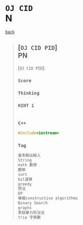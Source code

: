 <link id="style_css" rel="stylesheet" type="text/css" href="/OJ_ans/style.css">

# `OJ CID`<br>N

[`back`](../)

> ## [`OJ CID PID`]<br>PN
> [`OJ CID PID`]: 
> ### `Score`
>
> ### `Thinking`
>
> ### `HINT 1`
>
> ```txt
>
> ```
>
> ### `C++`
>
> ```c++
> #include<iostream>
> ```
>
> ### `Tag`
>
> ```txt
> 基本輸出輸入
> String
> math 數學
> 觀察
> sort
> bit運算
> greedy
> 想法
> DP
> 模擬constructive algorithms
> Binary Search
> graphs
> 家庭暴力防治法
> trie 字典數
> ```
